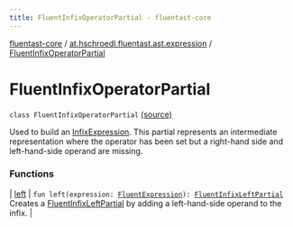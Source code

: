 ```yaml
---
title: FluentInfixOperatorPartial - fluentast-core
---
```


[fluentast-core](../../index.html) / [at.hschroedl.fluentast.ast.expression](../index.html) / [FluentInfixOperatorPartial](.)

# FluentInfixOperatorPartial

`class FluentInfixOperatorPartial` [(source)](http://github.com/hschroedl/fluentast/tree/master/core/at.hschroedl.fluentast/ast/expression/InfixExpression.kt#L94)

Used to build an [InfixExpression](https://help.eclipse.org/neon/topic/org.eclipse.jdt.doc.isv/reference/api/org/eclipse/jdt/core/dom/InfixExpression.html). This partial represents an intermediate
representation where the operator has been set
but a right-hand side and left-hand-side operand are missing.

### Functions

| [left](left.html) | `fun left(expression: `[`FluentExpression`](../-fluent-expression/index.html)`): `[`FluentInfixLeftPartial`](../-fluent-infix-left-partial/index.html)<br>Creates a [FluentInfixLeftPartial](../-fluent-infix-left-partial/index.html) by adding a left-hand-side operand to the infix. |

